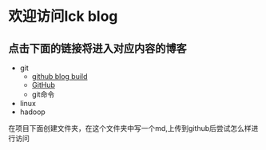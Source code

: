 # 欢迎访问lck blog
## 点击下面的链接将进入对应内容的博客
- git
	- [github blog build](https://userslck.github.io/git/blog)
	- [GitHub](http://github.com)
	- git命令
- linux
- hadoop

在项目下面创建文件夹，在这个文件夹中写一个md,上传到github后尝试怎么样进行访问
